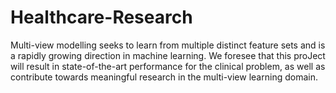 # Healthcare-Research
Multi-view modelling seeks to learn from multiple distinct feature sets and is a rapidly growing direction in machine learning. We foresee that this proJect will result in state-of-the-art performance for the clinical problem, as well as contribute towards meaningful research in the multi-view learning domain.
